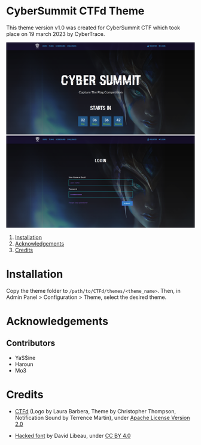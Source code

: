# CyberSummit CTFd Theme

This theme version v1.0 was created for CyberSummit CTF which took place on 19 march 2023 by CyberTrace.

<p align="center">
  <img src="screenshots/home.png" alt="main page" width="800" />
  <br>
  <img src="screenshots/login.png" alt="login page" width="800" />
</p>

1. [Installation](#installation)
2. [Acknowledgements](#acknowledgements)
3. [Credits](#credits)

# Installation

Copy the theme folder to `/path/to/CTFd/themes/<theme_name>`. Then, in Admin Panel > Configuration > Theme, select the desired theme.


# Acknowledgements

## Contributors

* Ya$$ine
* Haroun
* Mo3


# Credits

- [CTFd](https://github.com/CTFd/CTFd) (Logo by Laura Barbera, Theme by Christopher Thompson, Notification Sound by Terrence Martin), under [Apache License
Version 2.0](https://www.apache.org/licenses/LICENSE-2.0)

- [Hacked font](https://watchdogsfont.com/) by David Libeau, under [CC BY 4.0](https://creativecommons.org/licenses/by/4.0/)

